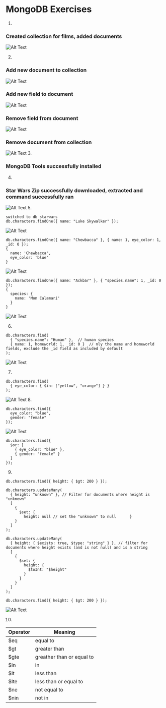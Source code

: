 # MongoDB Exercises


1.
### Created collection for films, added documents
![ Alt Text](mongo_exercise1.png)

2.
### Add new document to collection
![ Alt Text](mongo_exercise2i.png)
### Add new field to document
![ Alt Text](mongo_exercise2ii.png)
### Remove field from document
![ Alt Text](mongo_exercise2iii.png)
### Remove document from collection
![ Alt Text](mongo_exercise2iiii.png)
3.
### **MongoDB Tools successfully installed**

4.
### Star Wars Zip successfully downloaded, extracted and command successfully ran
![ Alt Text](mongo_exercise4.png)
5.
```
switched to db starwars
db.characters.findOne({ name: "Luke Skywalker" });
```
![ Alt Text](mongo_exercise5i.png)
```
db.characters.findOne({ name: "Chewbacca" }, { name: 1, eye_color: 1, _id: 0 });
{
  name: 'Chewbacca',
  eye_color: 'blue'
}
```
![ Alt Text](mongo_exercise5ii.png)
```
db.characters.findOne({ name: "Ackbar" }, { "species.name": 1, _id: 0 });
{
  species: {
    name: 'Mon Calamari'
  }
}
```
![ Alt Text](mongo_exercise5iii.png)

6. 
```
db.characters.find(
  { "species.name": "Human" },  // human species
  { name: 1, homeworld: 1, _id: 0 }  // nly the name and homeworld fields, exclude the _id field as included by default
);
```
![ Alt Text](mongo_exercise6.png)

7.
```
db.characters.find(
  { eye_color: { $in: ["yellow", "orange"] } }
);
```
![ Alt Text](mongo_exercise9.png)
8.
```
db.characters.find({
  eye_color: "blue",
  gender: "female"
});
```
![ Alt Text](mongo_exercise8.png)
```
db.characters.find({
  $or: [
    { eye_color: "blue" },
    { gender: "female" }
  ]
});
```

9.
```
db.characters.find({ height: { $gt: 200 } });
```
```
db.characters.updateMany(
  { height: "unknown" }, // Filter for documents where height is "unknown"
  [
    { 
      $set: { 
        height: null // set the "unknown" to null      } 
    }
  ]
);
```
```
db.characters.updateMany(
  { height: { $exists: true, $type: "string" } }, // filter for documents where height exists (and is not null) and is a string
  [
    { 
      $set: { 
        height: { 
          $toInt: "$height" 
        } 
      } 
    }
  ]
);
```
```
db.characters.find({ height: { $gt: 200 } });
```
![ Alt Text](mongoex9.png)


10.

| Operator | Meaning                   |      
|----------|---------------------------|
| $eq      | equal to                  | 
| $gt      | greater than              |      
| $gte     | greather than or equal to |      
| $in      | in                        |      
| $lt      | less than                 |      
| $lte     | less than or equal to     |      
| $ne      | not equal to              |       
| $nin     | not in                    |      